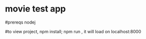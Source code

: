 # movie test app

#prereqs
nodej

#to view project,
npm install; npm run , it will load on localhost:8000
